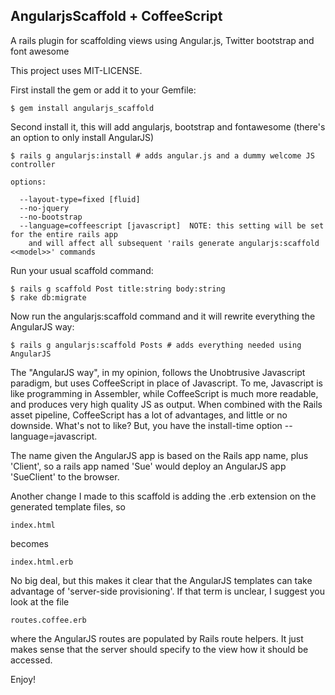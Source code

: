 ## AngularjsScaffold + CoffeeScript

A rails plugin for scaffolding views using Angular.js, Twitter bootstrap
and font awesome

This project uses MIT-LICENSE.

First install the gem or add it to your Gemfile:

    $ gem install angularjs_scaffold

Second install it, this will add angularjs, bootstrap and fontawesome (there's an option to only install AngularJS)

    $ rails g angularjs:install # adds angular.js and a dummy welcome JS controller

    options:  

      --layout-type=fixed [fluid]
      --no-jquery
      --no-bootstrap
      --language=coffeescript [javascript]  NOTE: this setting will be set for the entire rails app 
        and will affect all subsequent 'rails generate angularjs:scaffold <<model>>' commands

Run your usual scaffold command:

    $ rails g scaffold Post title:string body:string
    $ rake db:migrate

Now run the angularjs:scaffold command and it will rewrite everything the AngularJS way:

    $ rails g angularjs:scaffold Posts # adds everything needed using AngularJS

The "AngularJS way", in my opinion, follows the Unobtrusive Javascript paradigm, but uses CoffeeScript in place of Javascript.  To me, Javascript is like programming in Assembler, while CoffeeScript is much more readable, and produces very high quality JS as output.  When combined with the Rails asset pipeline, CoffeeScript has a lot of advantages, and little or no downside.  What's not to like?  But, you have the install-time option --language=javascript.

The name given the AngularJS app is based on the Rails app name, plus 'Client', so a rails app named 'Sue' would deploy an AngularJS app 'SueClient' to the browser.  

Another change I made to this scaffold is adding the .erb extension on the generated template files, so 

    index.html 

becomes 

    index.html.erb

No big deal, but this makes it clear that the AngularJS templates can take advantage of 'server-side provisioning'.  If that term is unclear, I suggest you look at the file 

    routes.coffee.erb

where the AngularJS routes are populated by Rails route helpers.  It just makes sense that the server should specify to the view how it should be accessed.

Enjoy!
